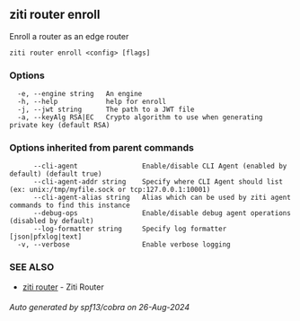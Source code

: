 ## ziti router enroll

Enroll a router as an edge router

```
ziti router enroll <config> [flags]
```

### Options

```
  -e, --engine string   An engine
  -h, --help            help for enroll
  -j, --jwt string      The path to a JWT file
  -a, --keyAlg RSA|EC   Crypto algorithm to use when generating private key (default RSA)
```

### Options inherited from parent commands

```
      --cli-agent                Enable/disable CLI Agent (enabled by default) (default true)
      --cli-agent-addr string    Specify where CLI Agent should list (ex: unix:/tmp/myfile.sock or tcp:127.0.0.1:10001)
      --cli-agent-alias string   Alias which can be used by ziti agent commands to find this instance
      --debug-ops                Enable/disable debug agent operations (disabled by default)
      --log-formatter string     Specify log formatter [json|pfxlog|text]
  -v, --verbose                  Enable verbose logging
```

### SEE ALSO

* [ziti router](../router.md)	 - Ziti Router

###### Auto generated by spf13/cobra on 26-Aug-2024
